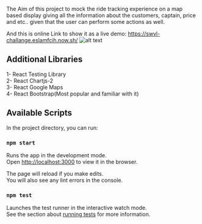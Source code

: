 The Aim of this project to mock the ride tracking experience on a map based display giving all the
information about the customers, captain, price and etc.. given that the user can perform some
actions as well.

And this is online Link to show it as a live demo: https://swvl-challange.eslamfcih.now.sh/
![alt text](https://github.com/EslaM-M/swvl-challange/blob/master/captured.gif)

## Additional Libraries

1- React Testing Library<br>
2- React Chartjs-2<br>
3- React Google Maps<br>
4- React Bootstrap(Most popular and familiar with it)<br>

## Available Scripts

In the project directory, you can run:

### `npm start`

Runs the app in the development mode.<br>
Open [http://localhost:3000](http://localhost:3000) to view it in the browser.

The page will reload if you make edits.<br>
You will also see any lint errors in the console.

### `npm test`

Launches the test runner in the interactive watch mode.<br>
See the section about [running tests](https://facebook.github.io/create-react-app/docs/running-tests) for more information.
